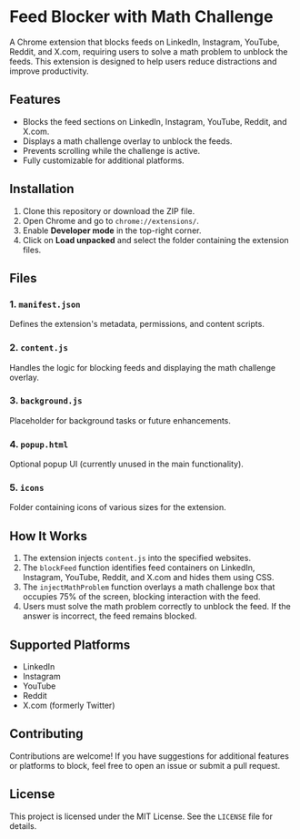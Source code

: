 # Feed Blocker with Math Challenge

A Chrome extension that blocks feeds on LinkedIn, Instagram, YouTube, Reddit, and X.com, requiring users to solve a math problem to unblock the feeds. This extension is designed to help users reduce distractions and improve productivity.

## Features

- Blocks the feed sections on LinkedIn, Instagram, YouTube, Reddit, and X.com.
- Displays a math challenge overlay to unblock the feeds.
- Prevents scrolling while the challenge is active.
- Fully customizable for additional platforms.

## Installation

1. Clone this repository or download the ZIP file.
2. Open Chrome and go to `chrome://extensions/`.
3. Enable **Developer mode** in the top-right corner.
4. Click on **Load unpacked** and select the folder containing the extension files.

## Files

### 1. `manifest.json`
Defines the extension's metadata, permissions, and content scripts.

### 2. `content.js`
Handles the logic for blocking feeds and displaying the math challenge overlay.

### 3. `background.js`
Placeholder for background tasks or future enhancements.

### 4. `popup.html`
Optional popup UI (currently unused in the main functionality).

### 5. `icons`
Folder containing icons of various sizes for the extension.

## How It Works

1. The extension injects `content.js` into the specified websites.
2. The `blockFeed` function identifies feed containers on LinkedIn, Instagram, YouTube, Reddit, and X.com and hides them using CSS.
3. The `injectMathProblem` function overlays a math challenge box that occupies 75% of the screen, blocking interaction with the feed.
4. Users must solve the math problem correctly to unblock the feed. If the answer is incorrect, the feed remains blocked.

## Supported Platforms

- LinkedIn
- Instagram
- YouTube
- Reddit
- X.com (formerly Twitter)

## Contributing

Contributions are welcome! If you have suggestions for additional features or platforms to block, feel free to open an issue or submit a pull request.

## License

This project is licensed under the MIT License. See the `LICENSE` file for details.
